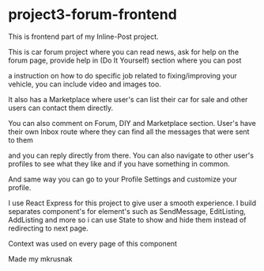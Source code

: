 # project3-forum-frontend

This is frontend part of my Inline-Post project.

This is car forum project where you can read news, ask for help on the forum page, provide help in (Do It Yourself) section where you can post

a instruction on how to do specific job related to fixing/improving your vehicle, you can include video and images too.

It also has a Marketplace where user's can list their car for sale and other users can contact them directly.

You can also comment on Forum, DIY and Marketplace section. User's have their own Inbox route where they can find all the messages that were sent to them

and you can reply directly from there. You can also navigate to other user's profiles to see what they like and if you have something in common.

And same way you can go to your Profile Settings and customize your profile.

I use React Express for this project to give user a smooth experience. I build separates component's for element's such as SendMessage, EditListing,
AddListing and more so i can use State to show and hide them instead of redirecting to next page.

Context was used on every page of this component

Made my mkrusnak
